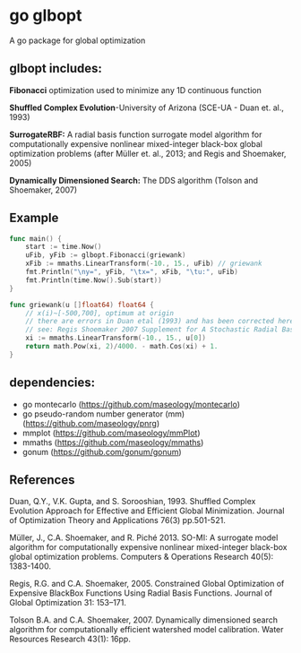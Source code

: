 # go glbopt

A go package for global optimization

## glbopt includes:

**Fibonacci** optimization used to minimize any 1D continuous function

**Shuffled Complex Evolution**-University of Arizona (SCE-UA - Duan et. al., 1993)

**SurrogateRBF:** A radial basis function surrogate model algorithm for computationally expensive nonlinear mixed-integer black-box global optimization problems (after Müller et. al., 2013; and Regis and Shoemaker, 2005)

**Dynamically Dimensioned Search:** The DDS algorithm (Tolson and Shoemaker, 2007)

## Example

```go
func main() {
	start := time.Now()
	uFib, yFib := glbopt.Fibonacci(griewank)
	xFib := mmaths.LinearTransform(-10., 15., uFib) // griewank
	fmt.Println("\ny=", yFib, "\tx=", xFib, "\tu:", uFib)
	fmt.Println(time.Now().Sub(start))
}

func griewank(u []float64) float64 {
	// x(i)~[-500,700], optimum at origin
	// there are errors in Duan etal (1993) and has been corrected here
	// see: Regis Shoemaker 2007 Supplement for A Stochastic Radial Basis Function Method for the Global Optimization of Expensive Functions
	xi := mmaths.LinearTransform(-10., 15., u[0])
	return math.Pow(xi, 2)/4000. - math.Cos(xi) + 1.
}
```

## dependencies:

* go montecarlo (https://github.com/maseology/montecarlo)
* go pseudo-random number generator (mm) (https://github.com/maseology/pnrg)
* mmplot (https://github.com/maseology/mmPlot)
* mmaths (https://github.com/maseology/mmaths)
* gonum (https://github.com/gonum/gonum)

## References

Duan, Q.Y., V.K. Gupta, and S. Sorooshian, 1993. Shuffled Complex Evolution Approach for Effective and Efficient Global Minimization. Journal of Optimization Theory and Applications 76(3) pp.501-521.

Müller, J., C.A. Shoemaker, and R. Piché 2013. SO-MI: A surrogate model algorithm for computationally expensive nonlinear mixed-integer black-box global optimization problems. Computers & Operations Research 40(5): 1383-1400.

Regis, R.G. and C.A. Shoemaker, 2005. Constrained Global Optimization of Expensive BlackBox Functions Using Radial Basis Functions. Journal of Global Optimization 31: 153–171.

Tolson B.A. and C.A. Shoemaker, 2007. Dynamically dimensioned search algorithm for computationally efficient watershed model calibration. Water Resources Research 43(1): 16pp.
